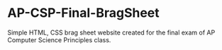 # AP-CSP-Final-BragSheet

Simple HTML, CSS brag sheet website created for the final exam of AP Computer Science Principles class.
